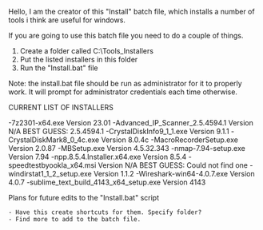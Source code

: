 Hello, I am the creator of this "Install" batch file, which installs a number of tools i think are useful for windows.

If you are going to use this batch file you need to do a couple of things.

1. Create a folder called C:\Tools_Installers
2. Put the listed installers in this folder
3. Run the "Install.bat" file

Note: the install.bat file should be run as administrator for it to properly work. It will prompt for administrator credentials each time otherwise.

CURRENT LIST OF INSTALLERS

-7z2301-x64.exe Version 23.01
-Advanced_IP_Scanner_2.5.4594.1 Version N/A BEST GUESS: 2.5.4594.1
-CrystalDiskInfo9_1_1.exe Version 9.1.1
-CrystalDiskMark8_0_4c.exe Version 8.0.4c
-MacroRecorderSetup.exe Version 2.0.87
-MBSetup.exe Version 4.5.32.343
-nmap-7.94-setup.exe Version 7.94
-npp.8.5.4.Installer.x64.exe Version 8.5.4
-speedtestbyookla_x64.msi Version N/A BEST GUESS: Could not find one
-windirstat1_1_2_setup.exe Version 1.1.2
-Wireshark-win64-4.0.7.exe Version 4.0.7
-sublime_text_build_4143_x64_setup.exe Version 4143

Plans for future edits to the "Install.bat" script

	- Have this create shortcuts for them. Specify folder?
	- Find more to add to the batch file.
